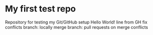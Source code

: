 # My first test repo
Repository for testing my Git/GitHub setup
Hello World!
line from GH
fix conflicts
branch: locally merge
branch: pull requests on 
merge conflicts
